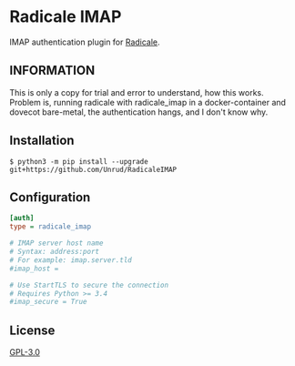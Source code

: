 # Radicale IMAP

IMAP authentication plugin for [Radicale](http://radicale.org/).

## INFORMATION

This is only a copy for trial and error to understand, how this works.
Problem is, running radicale with radicale_imap in a docker-container and dovecot bare-metal, the authentication hangs, and I don't know why.

## Installation

```shell
$ python3 -m pip install --upgrade git+https://github.com/Unrud/RadicaleIMAP
```

## Configuration

```ini
[auth]
type = radicale_imap

# IMAP server host name
# Syntax: address:port
# For example: imap.server.tld
#imap_host =

# Use StartTLS to secure the connection
# Requires Python >= 3.4
#imap_secure = True
```

## License

[GPL-3.0](https://github.com/Unrud/RadicaleIMAP/blob/master/COPYING)
